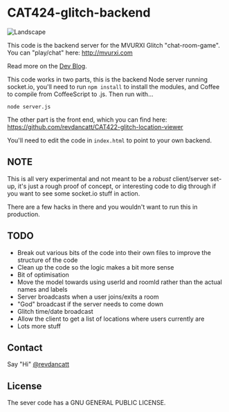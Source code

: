 CAT424-glitch-backend
=====================

![Landscape](http://revdancatt.github.io/CAT422-glitch-location-viewer/img/landscape1.jpg)

This code is the backend server for the MVURXI Glitch "chat-room-game". You can "play/chat" here: http://mvurxi.com

Read more on the [Dev Blog](http://blog.mvurxi.com).

This code works in two parts, this is the backend Node server running socket.io, you'll need to run `npm install` to install the modules, and Coffee to compile from CoffeeScript to .js. Then run with...

`node server.js`

The other part is the front end, which you can find here: https://github.com/revdancatt/CAT422-glitch-location-viewer

You'll need to edit the code in `index.html` to point to your own backend.

## NOTE


This is all very experimental and not meant to be a _robust_ client/server set-up, it's just a rough proof of concept, or interesting code to dig through if you want to see some socket.io stuff in action.

There are a few hacks in there and you wouldn't want to run this in production.

## TODO

* Break out various bits of the code into their own files to improve the structure of the code
* Clean up the code so the logic makes a bit more sense
* Bit of optimisation
* Move the model towards using userId and roomId rather than the actual names and labels
* Server broadcasts when a user joins/exits a room
* "God" broadcast if the server needs to come down
* Glitch time/date broadcast
* Allow the client to get a list of locations where users currently are
* Lots more stuff

## Contact

Say "Hi" [@revdancatt](http://twitter.com/revdancatt)

## License

The sever code has a GNU GENERAL PUBLIC LICENSE.

